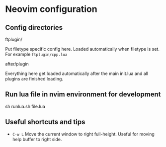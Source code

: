 # Neovim configuration

## Config directories

ftplugin/

Put filetype specific config here. Loaded automatically when filetype is set.
For example `ftplugin/cpp.lua`

after/plugin

Everything here get loaded automatically after the main init.lua and all plugins
are finished loading.


## Run lua file in nvim environment for development

sh runlua.sh file.lua

## Useful shortcuts and tips

* `C-w L` Move the current window to right full-height. Useful for moving help
  buffer to right side.
